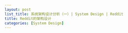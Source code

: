 ```yaml
---
layout: post
list_title: 系统架构设计分析（一）| System Design | Reddit
title: Reddit的架构设计
categories: [System Design]
---
```


